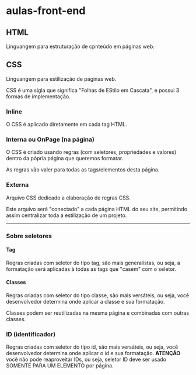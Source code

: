# aulas-front-end

## HTML

Linguangem para estruturação de cpnteúdo em páginas web.

## CSS 

Linguangem para estilização de páginas web.

CSS é uma sigla que significa "Folhas de EStilo em Cascata", e possui 3 formas de implementação.

### Inline

O CSS é aplicado diretamente em cada tag HTML.

### Interna ou OnPage (na página)

O CSS é criado usando regras (com seletores, propriedades e valores) dentro da pópria página que queremos formatar.

As regras vão valer para todas as tags/elementos desta página.

### Externa 

Arquivo CSS dedicado a elaboração de regras CSS.

Este arquivo será "conectado" a cada página HTML do seu site, permitindo assim centralizar toda a estilização de um projeto.

---

### Sobre seletores 

#### Tag

Regras criadas com seletor do tipo tag, são mais generalistas, ou seja, a formatação será aplicadas à todas as tags que "casem" com o seletor.

#### Classes

Regras criadas com seletor do tipo classe, são mais versáteis, ou seja, você desenvolvedor determina onde aplicar a classe e sua formatação.

Classes podem ser reutilizadas na mesma página e combinadas com outras classes.

### ID (identificador)

Regras criadas com seletor do tipo id, são mais versáteis, ou seja, você desenvolvedor determina onde aplicar o id e sua formatação. **ATENÇÂO** você não pode reaproveitar IDs, ou seja, seletor ID deve ser usado SOMENTE PARA UM ELEMENTO por página.

